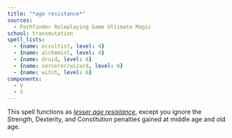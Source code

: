```yaml
---
title: "*age resistance*"
sources:
  - Pathfinder Roleplaying Game Ultimate Magic
school: transmutation
spell_lists:
  - {name: occultist, level: 4}
  - {name: alchemist, level: 4}
  - {name: druid, level: 6}
  - {name: sorcerer/wizard, level: 6}
  - {name: witch, level: 6}
components:
  - V
  - S
---
```


This spell functions as [*lesser age resistance*](/spells/lesser-age-resistance/), except you ignore the Strength, Dexterity, and Constitution penalties gained at middle age and old age.

